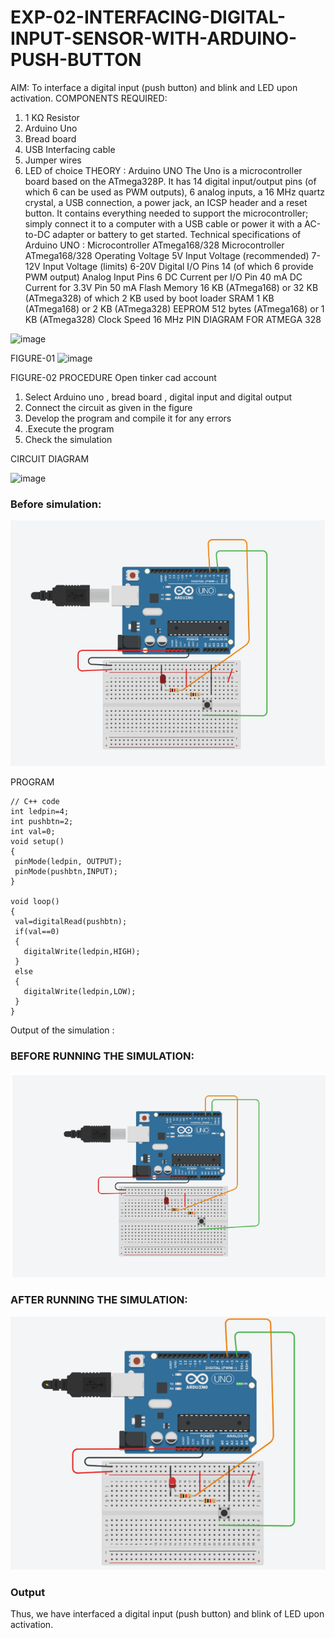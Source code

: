 # EXP-02-INTERFACING-DIGITAL-INPUT-SENSOR-WITH-ARDUINO-PUSH-BUTTON

AIM:  To interface a digital input (push button) and blink and LED upon activation.
COMPONENTS REQUIRED:
1.	1 KΩ Resistor 
2.	Arduino Uno 
3.	Bread board 
4.	USB Interfacing cable 
5.	Jumper wires 
6.	LED of choice 
THEORY :
Arduino UNO
 	  The Uno is a microcontroller board based on the ATmega328P. It has 14 digital input/output pins (of which 6 can be used as PWM outputs), 6 analog inputs, a 16 MHz quartz crystal, a USB connection, a power jack, an ICSP header and a reset button. It contains everything needed to support the microcontroller; simply connect it to a computer with a USB cable or power it with a AC-to-DC adapter or battery to get started.
	Technical specifications of Arduino UNO :
Microcontroller	ATmega168/328
Microcontroller	ATmega168/328
Operating Voltage	5V
Input Voltage (recommended)	7-12V
Input Voltage (limits)	6-20V
Digital I/O Pins	14 (of which 6 provide PWM output)
Analog Input Pins	6
DC Current per I/O Pin	40 mA
DC Current for 3.3V Pin	50 mA
Flash Memory	16 KB (ATmega168) or 32 KB (ATmega328) of which 2 KB used by boot loader
SRAM	1 KB (ATmega168) or 2 KB (ATmega328)
EEPROM	512 bytes (ATmega168) or 1 KB (ATmega328)
Clock Speed	16 MHz
PIN DIAGRAM FOR ATMEGA 328
 
![image](https://user-images.githubusercontent.com/36288975/163530394-115baee4-7ed1-49fe-9cce-d7b625e11e85.png)

FIGURE-01
![image](https://user-images.githubusercontent.com/36288975/163530431-4d390e98-0942-42d8-95b8-f57d348e6ad8.png)



FIGURE-02
PROCEDURE 
 Open tinker cad account 
1.	Select Arduino uno , bread board , digital input and digital output 
2.	Connect the circuit as given in the figure 
3.	Develop the program and compile it for any errors 
4.	 .Execute the program 
5.	Check the simulation 








CIRCUIT DIAGRAM 





![image](https://user-images.githubusercontent.com/36288975/163530437-87a0afbd-b3c9-44ad-b907-5de63486fb9d.png)


### Before simulation:
![output](https://github.com/naramala-niharika/EXP-02-INTERFACING-DIGITAL-INPUT-SENSOR-WITH-ARDUINO-PUSH-BUTTON-/blob/main/1.PNG?raw=true)





PROGRAM 
```
// C++ code
int ledpin=4;
int pushbtn=2;
int val=0;
void setup()
{
 pinMode(ledpin, OUTPUT);
 pinMode(pushbtn,INPUT);
}

void loop()
{
 val=digitalRead(pushbtn);
 if(val==0)
 {
   digitalWrite(ledpin,HIGH);
 }
 else
 {
   digitalWrite(ledpin,LOW);
 }
}
```

 
 
 
 
 



Output of the simulation :
### BEFORE RUNNING THE SIMULATION:
![output](https://github.com/naramala-niharika/EXP-02-INTERFACING-DIGITAL-INPUT-SENSOR-WITH-ARDUINO-PUSH-BUTTON-/blob/main/3.PNG?raw=true)
### AFTER RUNNING THE SIMULATION:
![output](https://github.com/naramala-niharika/EXP-02-INTERFACING-DIGITAL-INPUT-SENSOR-WITH-ARDUINO-PUSH-BUTTON-/blob/main/2.PNG?raw=true)
### Output
Thus, we have interfaced a digital input (push button) and blink of LED upon activation.

